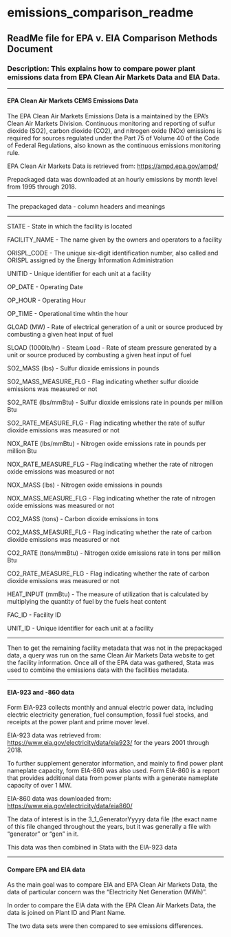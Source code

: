 # emissions_comparison_readme
## ReadMe file for EPA v. EIA Comparison Methods Document
### Description: This explains how to compare power plant emissions data from EPA Clean Air Markets Data and EIA Data.
-------------------
#### EPA Clean Air Markets CEMS Emissions Data
The EPA Clean Air Markets Emissions Data is a maintained by the EPA’s Clean Air Markets Division. 
Continuous monitoring and reporting of sulfur dioxide (SO2), carbon dioxide (CO2), and nitrogen oxide (NOx) emissions is required for sources regulated under the Part 75 of Volume 40 of the Code of Federal Regulations, also known as the continuous emissions monitoring rule.

EPA Clean Air Markets Data is retrieved from: https://ampd.epa.gov/ampd/

Prepackaged data was downloaded at an hourly emissions by month level from 1995 through 2018.

--------------------

The prepackaged data - column headers and meanings

--------------------

STATE - State in which the facility is located

FACILITY_NAME - The name given by the owners and operators to a facility

ORISPL_CODE - The unique six-digit identification number, also called and ORISPL assigned by the Energy Information Administration

UNITID - Unique identifier for each unit at a facility

OP_DATE - Operating Date

OP_HOUR - Operating Hour

OP_TIME - Operational time whtin the hour

GLOAD (MW) - Rate of electrical generation of a unit or source produced by combusting a given heat input of fuel

SLOAD (1000lb/hr) - Steam Load - Rate of steam pressure generated by a unit or source produced by combusting a given heat input of fuel

SO2_MASS (lbs) - Sulfur dioxide emissions in pounds

SO2_MASS_MEASURE_FLG - Flag indicating whether sulfur dioxide emissions was measured or not

SO2_RATE (lbs/mmBtu) - Sulfur dioxide emissions rate in pounds per million Btu

SO2_RATE_MEASURE_FLG - Flag indicating whether the rate of sulfur dioxide emissions was measured or not

NOX_RATE (lbs/mmBtu) - Nitrogen oxide emissions rate in pounds per million Btu

NOX_RATE_MEASURE_FLG - Flag indicating whether the rate of nitrogen oxide emissions was measured or not

NOX_MASS (lbs) - Nitrogen oxide emissions in pounds

NOX_MASS_MEASURE_FLG - Flag indicating whether the rate of nitrogen oxide emissions was measured or not

CO2_MASS (tons) - Carbon dioxide emissions in tons

CO2_MASS_MEASURE_FLG - Flag indicating whether the rate of carbon dioxide emissions was measured or not

CO2_RATE (tons/mmBtu) - Nitrogen oxide emissions rate in tons per million Btu

CO2_RATE_MEASURE_FLG - Flag indicating whether the rate of carbon dioxide emissions was measured or not

HEAT_INPUT (mmBtu) - The measure of utilization that is calculated by multiplying the quantity of fuel by the fuels heat content

FAC_ID - Facility ID

UNIT_ID - Unique identifier for each unit at a facility

-------------------

Then to get the remaining facility metadata that was not in the prepackaged data, a query was run on the same Clean Air Markets Data website to get the facility information.
Once all of the EPA data was gathered, Stata was used to combine the emissions data with the facilities metadata.

-------------------

#### EIA-923 and -860 data 
Form EIA-923 collects monthly and annual electric power data, including electric electricity generation, fuel consumption, fossil fuel stocks, and receipts at the power plant and prime mover level.

EIA-923 data was retrieved from: https://www.eia.gov/electricity/data/eia923/ for the years 2001 through 2018.

To further supplement generator information, and mainly to find power plant nameplate capacity, form EIA-860 was also used. Form EIA-860 is a report that provides additional data from power plants with a generate nameplate capacity of over 1 MW.

EIA-860 data was downloaded from: https://www.eia.gov/electricity/data/eia860/

The data of interest is in the 3_1_GeneratorYyyyy data file (the exact name of this file changed throughout the years, but it was generally a file with “generator” or “gen” in it.

This data was then combined in Stata with the EIA-923 data

-------------------

#### Compare EPA and EIA data
As the main goal was to compare EIA and EPA Clean Air Markets Data, the data of particular concern was the “Electricity Net Generation (MWh)”.

In order to compare the EIA data with the EPA Clean Air Markets Data, the data is joined on Plant ID and Plant Name.

The two data sets were then compared to see emissions differences.
